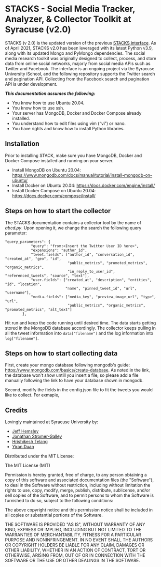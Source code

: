 # STACKS - Social Media Tracker, Analyzer, & Collector Toolkit at Syracuse (v2.0)
STACKS (v 2.0) is the updated version of the previous [STACKS interface](https://github.com/bitslabsyr/stack). As of April 2021, STACKS v2.0 has been leveraged with its latest Python v3.9, along with its updated Mongo and PyMongo dependencies. The social media research toolkit was originally designed to collect, process, and store data from online social networks, majorly from social media APIs such as Twitter and Facebook. The interface is an ongoing project via the Syracuse University iSchool, and the following repository supports the Twitter search and pagination API. Collecting from the Facebook search and pagination API is under development.

**_This documentation assumes the following:_**
* You know how to use Ubuntu 20.04.
* You know how to use ssh.
* Your server has MongoDB, Docker and Docker Compose already installed.
* You understand how to edit files using vim (“vi”) or nano.
* You have rights and know how to install Python libraries.


## Installation

Prior to installing STACK, make sure you have MongoDB, Docker and Docker Compose installed and running on your server.

* Install MongoDB on Ubuntu 20.04: https://www.mongodb.com/docs/manual/tutorial/install-mongodb-on-ubuntu/
* Install Docker on Ubuntu 20.04: https://docs.docker.com/engine/install/
* Install Docker Compose on Ubuntu 20.04: https://docs.docker.com/compose/install/


## Steps on how to start the collector

The STACKS documentation contains a collector tool by the name of _abcd.py_. Upon opening it, we change the search the following query parameter:
```
"query_parameters": {
            "query": "from:<Insert the Twitter User ID here>",
            "expansions": "author_id",
            "tweet.fields": ["author_id", "conversation_id", "created_at", "geo", "id",
                             "public_metrics", "promoted_metrics", "organic_metrics",
                             "in_reply_to_user_id", "referenced_tweets", "source", "text"],
            "user.fields": ["created_at", "description", "entities", "id", "location",
                            "name", "pinned_tweet_id", "url", "username"],
            "media.fields": ["media_key", "preview_image_url", "type", "url",
                             "public_metrics", "organic_metrics", "promoted_metrics", "alt_text"]
        },
```
Hit run and keep the code running until desired time. The data starts getting stored in the MongoDB database accordingly. The collector keeps pulling in all the tweet information into ```data["filename"]``` and the log information into ```log["filename"]```.

## Steps on how to start collecting data
First, create your mongo database following mongodb's guide: https://www.mongodb.com/basics/create-database. As noted in the link, the database won't show untill you insert a file, so please add a file manually following the link to have your database shown in mongodb.

Second, modify the fields in the config.json file to fit the tweets you would like to collect. 
For exmaple, 

## Credits

Lovingly maintained at Syracuse University by:

* [Jeff Hemsley](https://github.com/jhemsley)
* [Jonathan Stromer-Galley](https://github.com/jstromergalley)
* [Hrishikesh Telang](https://github.com/hrishitelang)
* [Yiran Duan](https://github.com/yiran-duan)


Distributed under the MIT License:

The MIT License (MIT)

Permission is hereby granted, free of charge, to any person obtaining a copy of this software and associated documentation files (the "Software"), to deal in the Software without restriction, including without limitation the rights to use, copy, modify, merge, publish, distribute, sublicense, and/or sell copies of the Software, and to permit persons to whom the Software is furnished to do so, subject to the following conditions:

The above copyright notice and this permission notice shall be included in all copies or substantial portions of the Software.

THE SOFTWARE IS PROVIDED "AS IS", WITHOUT WARRANTY OF ANY KIND, EXPRESS OR IMPLIED, INCLUDING BUT NOT LIMITED TO THE WARRANTIES OF MERCHANTABILITY, FITNESS FOR A PARTICULAR PURPOSE AND NONINFRINGEMENT. IN NO EVENT SHALL THE AUTHORS OR COPYRIGHT HOLDERS BE LIABLE FOR ANY CLAIM, DAMAGES OR OTHER LIABILITY, WHETHER IN AN ACTION OF CONTRACT, TORT OR OTHERWISE, ARISING FROM, OUT OF OR IN CONNECTION WITH THE SOFTWARE OR THE USE OR OTHER DEALINGS IN THE SOFTWARE.
